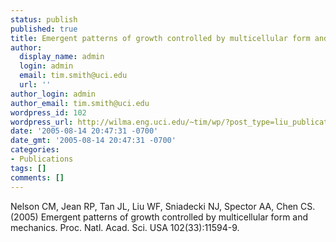 ```yaml
---
status: publish
published: true
title: Emergent patterns of growth controlled by multicellular form and mechanics
author:
  display_name: admin
  login: admin
  email: tim.smith@uci.edu
  url: ''
author_login: admin
author_email: tim.smith@uci.edu
wordpress_id: 102
wordpress_url: http://wilma.eng.uci.edu/~tim/wp/?post_type=liu_publication&#038;p=102
date: '2005-08-14 20:47:31 -0700'
date_gmt: '2005-08-14 20:47:31 -0700'
categories:
- Publications
tags: []
comments: []
---
```

<p>Nelson CM, Jean RP, Tan JL, Liu WF, Sniadecki NJ, Spector AA, Chen CS. (2005) Emergent patterns of growth controlled by multicellular form and mechanics. Proc. Natl. Acad. Sci. USA 102(33):11594-9.</p>
